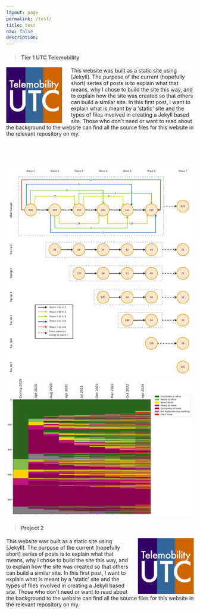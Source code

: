 ```yaml
---
layout: page
permalink: /test/
title: test
nav: false
description: 
---
```



> #### Tier 1 UTC Telemobility

<img style="margin-right: 1.5rem" align="left" width="150" src="/assets/img/utc.png">

This website was built as a static site using [Jekyll]. The purpose of the current (hopefully short) series of posts is to explain what that means, why I chose to build the site this way, and to explain how the site was created so that others can build a similar site. In this first post, I want to explain what is meant by a 'static' site and the types of files involved in creating a Jekyll based site. Those who don't need or want to read about the background to the website can find all the source files for this website in the relevant repository on my.  <br>

<br>
<br>
<br>

<img src="/assets/img/Data_Dynamics.drawio.png" width="500"> <img src="/assets/img/all_trajectories_full.png" width="500">


> #### Project 2

<img style="margin-left: 1.5rem" align="right" width="150" src="/assets/img/utc.png">

This website was built as a static site using [Jekyll]. The purpose of the current (hopefully short) series of posts is to explain what that means, why I chose to build the site this way, and to explain how the site was created so that others can build a similar site. In this first post, I want to explain what is meant by a 'static' site and the types of files involved in creating a Jekyll based site. Those who don't need or want to read about the background to the website can find all the source files for this website in the relevant repository on my. 
